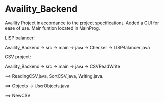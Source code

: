 # Availity_Backend
Availity Project in accordance to the project specifications. Added a GUI for ease of use.
Main funtion located in MainProg.

LISP balancer: 
<p>Availity_Backend -> src -> main -> java -> Checker -> LISPBalancer.java</p>

CSV project: 
<p>Availity_Backend -> src -> main -> java ->
CSVReadWrite 
<p >==> ReadingCSV.java, SortCSV.java, Writing.java.</p>
<p>==>     Objects -> UserObjects.java</p>           
<p>==>     NewCSV</p>
</p>


